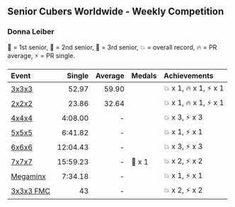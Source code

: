 ## Senior Cubers Worldwide - Weekly Competition
### Donna Leiber

🥇 = 1st senior, 🥈 = 2nd senior, 🥉 = 3rd senior, 💥 = overall record, 🔥 = PR average, ⚡ = PR single.

| Event | Single | Average | Medals | Achievements|
| :-- | --: | --: | :-- | :-- |
| [3x3x3](donna_leiber/333.md) | 52.97 | 59.90 |  | <span style="white-space: nowrap">💥 x 1</span>, <span style="white-space: nowrap">🔥 x 1</span>, <span style="white-space: nowrap">⚡ x 1</span> |
| [2x2x2](donna_leiber/222.md) | 23.86 | 32.64 |  | <span style="white-space: nowrap">💥 x 1</span>, <span style="white-space: nowrap">🔥 x 1</span>, <span style="white-space: nowrap">⚡ x 1</span> |
| [4x4x4](donna_leiber/444.md) | 4:08.00 | - |  | <span style="white-space: nowrap">💥 x 3</span>, <span style="white-space: nowrap">⚡ x 3</span> |
| [5x5x5](donna_leiber/555.md) | 6:41.82 | - |  | <span style="white-space: nowrap">💥 x 1</span>, <span style="white-space: nowrap">⚡ x 1</span> |
| [6x6x6](donna_leiber/666.md) | 12:04.43 | - |  | <span style="white-space: nowrap">💥 x 3</span>, <span style="white-space: nowrap">⚡ x 3</span> |
| [7x7x7](donna_leiber/777.md) | 15:59.23 | - | <span style="white-space: nowrap">🥉 x 1</span> | <span style="white-space: nowrap">💥 x 2</span>, <span style="white-space: nowrap">⚡ x 2</span> |
| [Megaminx](donna_leiber/minx.md) | 7:34.18 | - |  | <span style="white-space: nowrap">💥 x 1</span>, <span style="white-space: nowrap">⚡ x 1</span> |
| [3x3x3 FMC](donna_leiber/333fm.md) | 43 | - |  | <span style="white-space: nowrap">💥 x 2</span>, <span style="white-space: nowrap">⚡ x 2</span> |

<!-- Global site tag (gtag.js) - Google Analytics -->
<script async src="https://www.googletagmanager.com/gtag/js?id=UA-86348435-3"></script>
<script>window.dataLayer = window.dataLayer || []; function gtag() {dataLayer.push(arguments);} gtag('js', new Date()); gtag('config', 'UA-86348435-3');</script>
